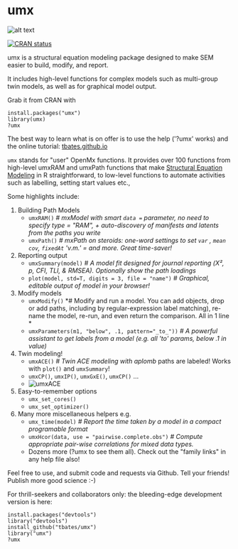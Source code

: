 # umx
![alt text](https://zenodo.org/badge/5184/tbates/umx.svg)

[![CRAN status](http://www.r-pkg.org/badges/version/umx)](https://cran.r-project.org/package=umx)

umx is a structural equation modeling package designed to make SEM easier to build, modify, and report.

It includes high-level functions for complex models such as multi-group twin models, as well as for graphical model output.

Grab it from CRAN with

```splus
install.packages("umx")
library(umx)
?umx
```

The best way to learn what is on offer is to use the help ('?umx' works) and the online tutorial: [tbates.github.io](http://tbates.github.io)

`umx` stands for "user" OpenMx functions. It provides over 100 functions from high-level umxRAM and umxPath functions that make [Structural Equation Modeling](http://en.wikipedia.org/wiki/Structural_equation_modeling) in R straightforward, to low-level functions to automate activities such as labelling, setting start values etc.,

Some highlights include:

1. Building Path Models
	* `umxRAM()` *# mxModel with smart `data =` parameter, no need to specify type = "RAM", + auto-discovery of manifests and latents from the paths you write*
	* `umxPath()` *# mxPath on steroids: one-word settings to set `var` , `mean` `cov`, `fixedAt` 'v.m.' = and more. Great time-saver!*
2. Reporting output
	* `umxSummary(model)` # *A model fit designed for journal reporting (Χ², p, CFI, TLI, & RMSEA). Optionally show the path loadings*
	* `plot(model, std=T, digits = 3, file = "name")` # *Graphical, editable output of model in your browser!*
3. Modify models
	* `umxModify()` *# Modify and run a model. You can add objects, drop or add paths, including by regular-expression label matching), re-name the model, re-run, and even return the comparison. All in 1 line *
	* `umxParameters(m1, "below", .1, pattern="_to_"))` *# A powerful assistant to get labels from a model (e.g. all 'to' params, below .1 in value)*
4. Twin modeling!
	* `umxACE()` *# Twin ACE modeling with aplomb* paths are labeled! Works with `plot()` and `umxSummary`!
	* `umxCP()`, `umxIP()`, `umxGxE()`, `umxCP()` …
	* ![umxACE](https://github.com/tbates/umx/blob/master/man/figures/ACE.png)
5. Easy-to-remember options
	* `umx_set_cores()`
	* `umx_set_optimizer()`
6. Many more miscellaneous helpers e.g.
	* `umx_time(model)`  *# Report the time taken by a model in a compact programable format*
	* `umxHcor(data, use = "pairwise.complete.obs")` *# Compute appropriate pair-wise correlations for mixed data types.*
	* Dozens more (?umx to see them all). Check out the "family links" in any help file also!

Feel free to use, and submit code and requests via Github. Tell your friends! Publish more good science :-)

For thrill-seekers and collaborators only: the bleeding-edge development version is here:

```splus
install.packages("devtools")
library("devtools")
install_github("tbates/umx")
library("umx")
?umx
```
